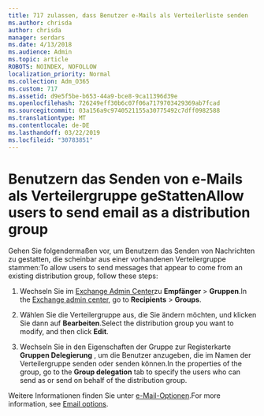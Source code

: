 ```yaml
---
title: 717 zulassen, dass Benutzer e-Mails als Verteilerliste senden
ms.author: chrisda
author: chrisda
manager: serdars
ms.date: 4/13/2018
ms.audience: Admin
ms.topic: article
ROBOTS: NOINDEX, NOFOLLOW
localization_priority: Normal
ms.collection: Adm_O365
ms.custom: 717
ms.assetid: d9e5f5be-b653-44a9-bce8-9ca11396d39e
ms.openlocfilehash: 726249eff30b6c07f06a7179703429369ab7fcad
ms.sourcegitcommit: 03a156a9c9740521155a30775492c7dff0982588
ms.translationtype: MT
ms.contentlocale: de-DE
ms.lasthandoff: 03/22/2019
ms.locfileid: "30783851"
---
```

# <a name="allow-users-to-send-email-as-a-distribution-group"></a><span data-ttu-id="eb59f-102">Benutzern das Senden von e-Mails als Verteilergruppe geStatten</span><span class="sxs-lookup"><span data-stu-id="eb59f-102">Allow users to send email as a distribution group</span></span>

<span data-ttu-id="eb59f-103">Gehen Sie folgendermaßen vor, um Benutzern das Senden von Nachrichten zu gestatten, die scheinbar aus einer vorhandenen Verteilergruppe stammen:</span><span class="sxs-lookup"><span data-stu-id="eb59f-103">To allow users to send messages that appear to come from an existing distribution group, follow these steps:</span></span>
  
1. <span data-ttu-id="eb59f-104">Wechseln Sie im [Exchange Admin Center](https://outlook.office365.com/ecp/)zu **Empfänger** \> **Gruppen**.</span><span class="sxs-lookup"><span data-stu-id="eb59f-104">In the [Exchange admin center](https://outlook.office365.com/ecp/), go to **Recipients** \> **Groups**.</span></span>
    
2. <span data-ttu-id="eb59f-105">Wählen Sie die Verteilergruppe aus, die Sie ändern möchten, und klicken Sie dann auf **Bearbeiten**.</span><span class="sxs-lookup"><span data-stu-id="eb59f-105">Select the distribution group you want to modify, and then click **Edit**.</span></span>
    
3. <span data-ttu-id="eb59f-106">Wechseln Sie in den Eigenschaften der Gruppe zur Registerkarte **Gruppen Delegierung** , um die Benutzer anzugeben, die im Namen der Verteilergruppe senden oder senden können.</span><span class="sxs-lookup"><span data-stu-id="eb59f-106">In the properties of the group, go to the **Group delegation** tab to specify the users who can send as or send on behalf of the distribution group.</span></span> 
    
<span data-ttu-id="eb59f-107">Weitere Informationen finden Sie unter [e-Mail-Optionen](https://technet.microsoft.com/library/bb124513.aspx#groupdelegation).</span><span class="sxs-lookup"><span data-stu-id="eb59f-107">For more information, see [Email options](https://technet.microsoft.com/library/bb124513.aspx#groupdelegation).</span></span>
  

